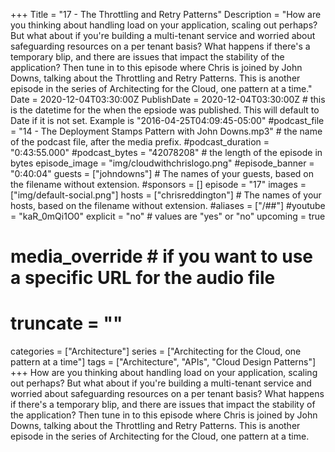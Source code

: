 +++
Title = "17 - The Throttling and Retry Patterns"
Description = "How are you thinking about handling load on your application, scaling out perhaps? But what about if you're building a multi-tenant service and worried about safeguarding resources on a per tenant basis? What happens if there's a temporary blip, and there are issues that impact the stability of the application? Then tune in to this episode where Chris is joined by John Downs, talking about the Throttling and Retry Patterns. This is another episode in the series of Architecting for the Cloud, one pattern at a time."
Date = 2020-12-04T03:30:00Z
PublishDate = 2020-12-04T03:30:00Z # this is the datetime for the when the epsiode was published. This will default to Date if it is not set. Example is "2016-04-25T04:09:45-05:00"
#podcast_file = "14 - The Deployment Stamps Pattern with John Downs.mp3" # the name of the podcast file, after the media prefix.
#podcast_duration = "0:43:55.000"
#podcast_bytes = "42078208" # the length of the episode in bytes
episode_image = "img/cloudwithchrislogo.png"
#episode_banner = "0:40:04"
guests = ["johndowns"] # The names of your guests, based on the filename without extension.
#sponsors = []
episode = "17"
images = ["img/default-social.png"]
hosts = ["chrisreddington"] # The names of your hosts, based on the filename without extension.
#aliases = ["/##"]
#youtube = "kaR_0mQi1O0"
explicit = "no" # values are "yes" or "no"
upcoming = true
# media_override # if you want to use a specific URL for the audio file
# truncate = ""
categories = ["Architecture"]
series = ["Architecting for the Cloud, one pattern at a time"]
tags = ["Architecture", "APIs", "Cloud Design Patterns"]
+++
How are you thinking about handling load on your application, scaling out perhaps? But what about if you're building a multi-tenant service and worried about safeguarding resources on a per tenant basis? What happens if there's a temporary blip, and there are issues that impact the stability of the application? Then tune in to this episode where Chris is joined by John Downs, talking about the Throttling and Retry Patterns. This is another episode in the series of Architecting for the Cloud, one pattern at a time.
